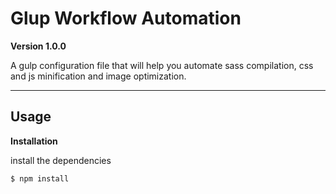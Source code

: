 # Glup Workflow Automation

**Version 1.0.0**

A gulp configuration file that will help you automate sass compilation, css and js minification and image optimization.

___

## Usage

**Installation**

install the dependencies

```$ npm install ```